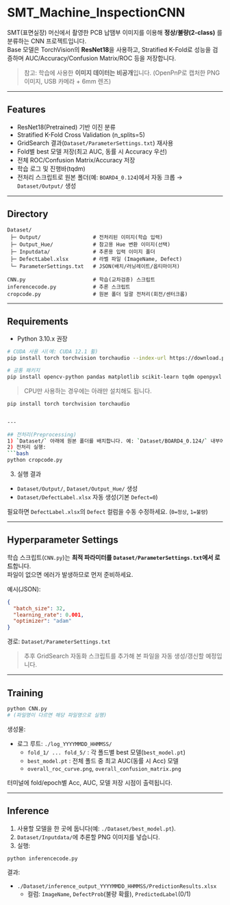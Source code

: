 
# SMT_Machine_InspectionCNN

SMT(표면실장) 머신에서 촬영한 PCB 납땜부 이미지를 이용해 **정상/불량(2-class)** 를 분류하는 CNN 프로젝트입니다.  
Base 모델은 TorchVision의 **ResNet18**을 사용하고, Stratified K-Fold로 성능을 검증하며 AUC/Accuracy/Confusion Matrix/ROC 등을 저장합니다.

> 참고: 학습에 사용한 **이미지 데이터는 비공개**입니다. (OpenPnP로 캡처한 PNG 이미지, USB 카메라 + 6mm 렌즈)

---

## Features
- ResNet18(Pretrained) 기반 이진 분류
- Stratified K-Fold Cross Validation (n_splits=5)
- GridSearch 결과(`Dataset/ParameterSettings.txt`) 재사용
- Fold별 best 모델 저장(최고 AUC, 동률 시 Accuracy 우선)
- 전체 ROC/Confusion Matrix/Accuracy 저장
- 학습 로그 및 진행바(tqdm)
- 전처리 스크립트로 원본 폴더(예: `BOARD4_0.124`)에서 자동 크롭 → `Dataset/Output/` 생성

---

## Directory
```text
Dataset/
 ├─ Output/                 # 전처리된 이미지(학습 입력)
 ├─ Output_Hue/             # 참고용 Hue 변환 이미지(선택)
 ├─ Inputdata/              # 추론용 입력 이미지 폴더
 ├─ DefectLabel.xlsx        # 라벨 파일 (ImageName, Defect)
 └─ ParameterSettings.txt   # JSON(배치/러닝레이트/옵티마이저)

CNN.py                      # 학습(교차검증) 스크립트
inferencecode.py            # 추론 스크립트
cropcode.py                 # 원본 폴더 일괄 전처리(회전/센터크롭)
```

---

## Requirements
- Python 3.10.x 권장

```bash
# CUDA 사용 시(예: CUDA 12.1 휠)
pip install torch torchvision torchaudio --index-url https://download.pytorch.org/whl/cu121

# 공통 패키지
pip install opencv-python pandas matplotlib scikit-learn tqdm openpyxl
```

> CPU만 사용하는 경우에는 아래만 설치해도 됩니다.
```bash
pip install torch torchvision torchaudio


---

## 전처리(Preprocessing)
1) `Dataset/` 아래에 원본 폴더를 배치합니다. 예: `Dataset/BOARD4_0.124/` 내부에 PNG 이미지들  
2) 전처리 실행:
```bash
python cropcode.py
```
3) 실행 결과
- `Dataset/Output/`, `Dataset/Output_Hue/` 생성  
- `Dataset/DefectLabel.xlsx` 자동 생성(기본 `Defect=0`)  

필요하면 `DefectLabel.xlsx`의 `Defect` 컬럼을 수동 수정하세요. (`0=정상`, `1=불량`)

---

## Hyperparameter Settings
학습 스크립트(`CNN.py`)는 **최적 파라미터를 `Dataset/ParameterSettings.txt`에서 로드**합니다.  
파일이 없으면 에러가 발생하므로 먼저 준비하세요.

예시(JSON):
```json
{
  "batch_size": 32,
  "learning_rate": 0.001,
  "optimizer": "adam"
}
```

경로: `Dataset/ParameterSettings.txt`  
> 추후 GridSearch 자동화 스크립트를 추가해 본 파일을 자동 생성/갱신할 예정입니다.

---

## Training
```bash
python CNN.py
# (파일명이 다르면 해당 파일명으로 실행)
```

생성물:
- 로그 루트: `./log_YYYYMMDD_HHMMSS/`
  - `fold_1/ ... fold_5/` : 각 폴드별 best 모델(`best_model.pt`)
  - `best_model.pt` : 전체 폴드 중 최고 AUC(동률 시 Acc) 모델
  - `overall_roc_curve.png`, `overall_confusion_matrix.png`

터미널에 fold/epoch별 Acc, AUC, 모델 저장 시점이 출력됩니다.

---

## Inference
1) 사용할 모델을 한 곳에 둡니다(예: `./Dataset/best_model.pt`).  
2) `Dataset/Inputdata/`에 추론할 PNG 이미지를 넣습니다.  
3) 실행:
```bash
python inferencecode.py
```

결과:
- `./Dataset/inference_output_YYYYMMDD_HHMMSS/PredictionResults.xlsx`  
  - 컬럼: `ImageName`, `DefectProb`(불량 확률), `PredictedLabel`(0/1)

